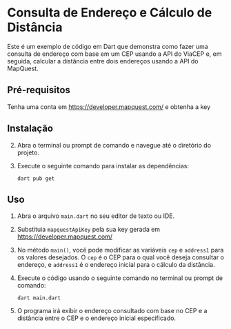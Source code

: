# Consulta de Endereço e Cálculo de Distância

Este é um exemplo de código em Dart que demonstra como fazer uma consulta de endereço com base em um CEP usando a API do ViaCEP e, em seguida, calcular a distância entre dois endereços usando a API do MapQuest.

## Pré-requisitos

Tenha uma conta em https://developer.mapquest.com/ e obtenha a key 
## Instalação


2. Abra o terminal ou prompt de comando e navegue até o diretório do projeto.

3. Execute o seguinte comando para instalar as dependências:

    ```shell
    dart pub get
    ```

## Uso

1. Abra o arquivo `main.dart` no seu editor de texto ou IDE.

2. Substituia `mapquestApiKey` pela sua key gerada em 
https://developer.mapquest.com/

3. No método `main()`, você pode modificar as variáveis `cep` e `address1` para os valores desejados. O `cep` é o CEP para o qual você deseja consultar o endereço, e `address1` é o endereço inicial para o cálculo da distância.

4. Execute o código usando o seguinte comando no terminal ou prompt de comando:

   ```shell
   dart main.dart
   ```
5. O programa irá exibir o endereço consultado com base no CEP e a distância entre o CEP e o endereço inicial especificado.
